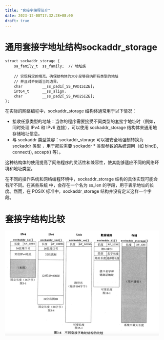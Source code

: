 ```yaml
---
title: "套接字编程简介"
date: 2023-12-08T17:32:28+08:00
draft: true
---
```


# 通用套接字地址结构sockaddr_storage
```
struct sockaddr_storage {
    sa_family_t  ss_family;  // 地址族

    // 实现特定的填充，确保结构体的大小足够容纳所有类型的地址
    // 并且对齐到适当的边界。
    char         __ss_pad1[_SS_PAD1SIZE];
    int64_t      __ss_align;
    char         __ss_pad2[_SS_PAD2SIZE];
};
```
在实际的网络编程中，sockaddr_storage 结构体通常用于以下情况：
- 接收任意类型的地址：当你的程序需要接受不同类型的套接字地址时（例如，同时处理 IPv4 
和 IPv6 连接），可以使用 sockaddr_storage 结构体来通用地存储地址信息。
- 与 sockaddr 类型兼容：sockaddr_storage 可以被安全地强制转换为 sockaddr 类型
，用于那些需要 sockaddr * 类型参数的系统调用（如 bind(), connect(), accept() 等）。

这种结构体的使用提高了网络程序的灵活性和兼容性，使其能够适应不同的网络环境和地址类型。

在不同的操作系统和网络编程环境中，sockaddr_storage 结构的具体实现可能会有所不同。在某些系统
中，会存在一个名为 ss_len 的字段，用于表示地址的长度。然而，在 POSIX 标准中，sockaddr_storage 
结构并没有定义这样一个字段。

# 套接字结构比较
![](https://raw.githubusercontent.com/lsill/gitLink/main/document/photo/note/unix/socket_struct_com.jpg)



